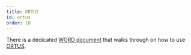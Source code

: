 ```yaml
---
title: ORTUS
id: ortus
order: 10
---
```


There is a dedicated [WORD document](https://drive.google.com/file/d/1ieHBAa_0lOaE02VsrhsEHRt5aHIVR4mF/view) that walks through on how to use [ORTUS](https://ortus.rtu.lv).
